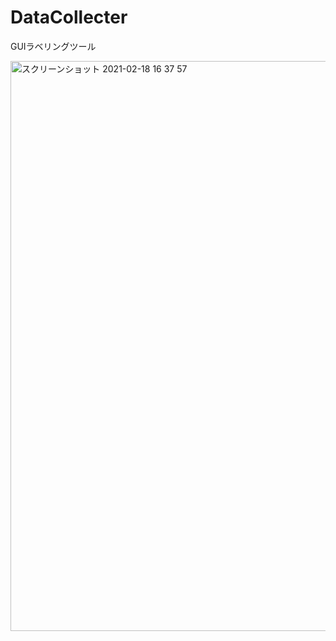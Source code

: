 # DataCollecter
GUIラベリングツール

<img width="912" alt="スクリーンショット 2021-02-18 16 37 57" src="https://user-images.githubusercontent.com/33017476/108322986-78175800-7209-11eb-8fb0-f25008f2d263.png">
